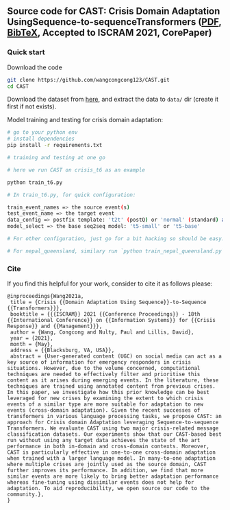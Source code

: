 ## Source code for CAST: Crisis Domain Adaptation UsingSequence-to-sequenceTransformers ([PDF](https://www.lill.is/site/pubs/Wang2021a.html), [BibTeX](https://www.lill.is/site/bibtex/Wang2021a.bibtex.txt), Accepted to ISCRAM 2021, CorePaper)

### Quick start

Download the code

```bash
git clone https://github.com/wangcongcong123/CAST.git
cd CAST
```
Download the dataset from [here](https://drive.google.com/file/d/1Rz15fOouD4jTOlkCl_YqDVyAfa9VIW7-/view?usp=sharing), and extract the data to `data/` dir (create it first if not exists).

Model training and testing for crisis domain adaptation:

```bash
# go to your python env
# install dependencies
pip install -r requirements.txt

# training and testing at one go

# here we run CAST on crisis_t6 as an example

python train_t6.py

# In train_t6.py, for quick configuration:

train_event_names => the source event(s)
test_event_name => the target event
data_config => postfix template: 't2t' (postQ) or 'normal' (standard) as described in the paper
model_select => the base seq2seq model: 't5-small' or 't5-base'

# For other configuration, just go for a bit hacking so should be easy.

# For nepal_queensland, similary run `python train_nepal_queensland.py` and go check and configure the script to reproduce the paper's results.

```

### Cite

If you find this helpful for your work, consider to cite it as follows please:
```
@inproceedings{Wang2021a,
 title = {Crisis {{Domain Adaptation Using Sequence}}-to-Sequence {{Transformers}}},
 booktitle = {{{ISCRAM}} 2021 {{Conference Proceedings}} - 18th {{International Conference}} on {{Information Systems}} for {{Crisis Response}} and {{Management}}},
 author = {Wang, Congcong and Nulty, Paul and Lillis, David},
 year = {2021},
 month = {May},
 address = {{Blacksburg, VA, USA}},
 abstract = {User-generated content (UGC) on social media can act as a key source of information for emergency responders in crisis situations. However, due to the volume concerned, computational techniques are needed to effectively filter and prioritise this content as it arises during emerging events. In the literature, these techniques are trained using annotated content from previous crises. In this paper, we investigate how this prior knowledge can be best leveraged for new crises by examining the extent to which crisis events of a similar type are more suitable for adaptation to new events (cross-domain adaptation). Given the recent successes of transformers in various language processing tasks, we propose CAST: an approach for Crisis domain Adaptation leveraging Sequence-to-sequence Transformers. We evaluate CAST using two major crisis-related message classification datasets. Our experiments show that our CAST-based best run without using any target data achieves the state of the art performance in both in-domain and cross-domain contexts. Moreover, CAST is particularly effective in one-to-one cross-domain adaptation when trained with a larger language model. In many-to-one adaptation where multiple crises are jointly used as the source domain, CAST further improves its performance. In addition, we find that more similar events are more likely to bring better adaptation performance whereas fine-tuning using dissimilar events does not help for adaptation. To aid reproducibility, we open source our code to the community.},
}
```
